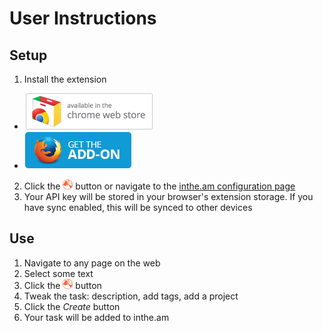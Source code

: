 # User Instructions
## Setup
1. Install the extension
 * [![Chrome Webstore](ChromeWebStore_BadgeWBorder_v2_206x58.png)](https://chrome.google.com/webstore/detail/fokfgnfhahabgipkpneacneoeilnbfin)
 * [![Firefox Addons](AMO-button_1.png)](https://addons.mozilla.org/en-US/firefox/addon/inthe-am-integration/)
2. Click the ![inthe.am logo](https://raw.githubusercontent.com/monban/intheam-webextension/master/icons/button-16.png) button or navigate to the [inthe.am configuration page](https://inthe.am/configure#api)
3. Your API key will be stored in your browser's extension storage. If you have sync enabled, this will be synced to other devices

## Use
1. Navigate to any page on the web
2. Select some text
3. Click the ![inthe.am logo](https://raw.githubusercontent.com/monban/intheam-webextension/master/icons/button-16.png) button
4. Tweak the task: description, add tags, add a project
5. Click the *Create* button
6. Your task will be added to inthe.am
